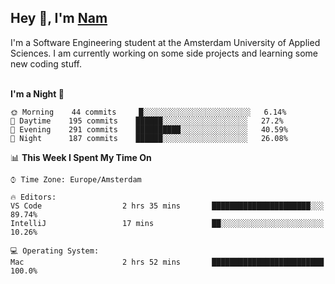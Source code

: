 <h2>Hey 👋, I'm <a href="https://namtphan.github.io/">Nam</a></h2>
I'm a Software Engineering student at the Amsterdam University of Applied Sciences. I am currently working on some side projects and learning some new coding stuff.
<br/><br/>
<!-- Most used languages stats -->
<!-- [![Top Langs](https://github-readme-stats.vercel.app/api/top-langs/?username=namtphan&layout=compact)](https://github.com/namtphan2/github-readme-stats) -->
  
<!--START_SECTION:waka-->
**I'm a Night 🦉** 

```text
🌞 Morning    44 commits     █░░░░░░░░░░░░░░░░░░░░░░░░   6.14% 
🌆 Daytime    195 commits    ██████░░░░░░░░░░░░░░░░░░░   27.2% 
🌃 Evening    291 commits    ██████████░░░░░░░░░░░░░░░   40.59% 
🌙 Night      187 commits    ██████░░░░░░░░░░░░░░░░░░░   26.08%

```


📊 **This Week I Spent My Time On** 

```text
⌚︎ Time Zone: Europe/Amsterdam

🔥 Editors: 
VS Code                  2 hrs 35 mins       ██████████████████████░░░   89.74% 
IntelliJ                 17 mins             ██░░░░░░░░░░░░░░░░░░░░░░░   10.26%

💻 Operating System: 
Mac                      2 hrs 52 mins       █████████████████████████   100.0%

```


<!--END_SECTION:waka-->
